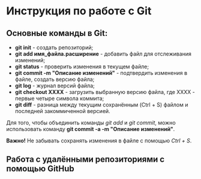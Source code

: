 # Инструкция по работе с Git

 ## Основные команды в Git:

 * **git init** - создать репозиторий;
 * **git add имя_файла.расширение** - добавить файл для отслеживания изменений;
 * **git status** - проверить изменения в текущем файле;
 * **git commit -m "Описание изменений"** - подтвердить изменения в файле, создать версию файла;
 * **git log** - журнал версий файла;
 * **git checkout XXXX** - загрузить выбранную версию файла, где ХХХХ - первые четыре символа коммита;
 * **git diff** - разница между текущим сохранённым (Ctrl + S) файлом и последней закоммиченной версией.

Для того, чтобы объединить команды *git add* и *git commit*, можно использовать команду **git commit -a -m "Описание изменений"**.

**Важно!** Не забывать сохранять изменения в файле с помощью *Ctrl + S*.

## Работа с удалёнными репозиториями с помощью GitHub

